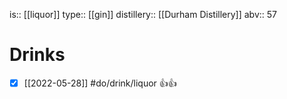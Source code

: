 is:: [[liquor]]
type:: [[gin]]
distillery:: [[Durham Distillery]]
abv:: 57

# Drinks
- [x] [[2022-05-28]] #do/drink/liquor 👍👍
